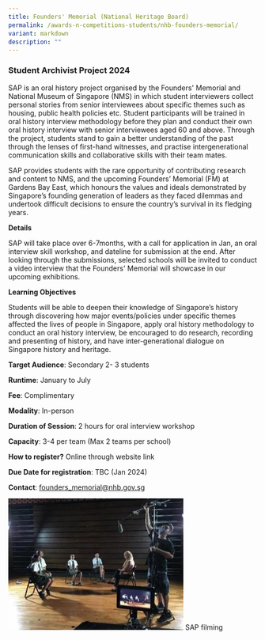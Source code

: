 ```yaml
---
title: Founders' Memorial (National Heritage Board)
permalink: /awards-n-competitions-students/nhb-founders-memorial/
variant: markdown
description: ""
---
```

### Student Archivist Project 2024

SAP is an oral history project organised by the Founders' Memorial and National Museum of Singapore (NMS) in which student interviewers collect personal stories from senior interviewees about specific themes such as housing, public health policies etc. Student participants will be trained in oral history interview methodology before they plan and conduct their own oral history interview with senior interviewees aged 60 and above. Through the project, students stand to gain a better understanding of the past through the lenses of first-hand witnesses, and practise intergenerational communication skills and collaborative skills with their team mates. 

SAP provides students with the rare opportunity of contributing research and content to NMS, and the upcoming Founders’ Memorial (FM) at Gardens Bay East, which honours the values and ideals demonstrated by Singapore’s founding generation of leaders as they faced dilemmas and undertook difficult decisions to ensure the country’s survival in its fledging years.

**Details**
		
SAP will take place over 6-7months, with a call for application in Jan, an oral interview skill workshop, and dateline for submission at the end. After looking through the submissions, selected schools will be invited to conduct a video interview that the Founders' Memorial will showcase in our upcoming exhibitions.

**Learning Objectives**
		
Students will be able to deepen their knowledge of Singapore’s history through discovering how major events/policies under specific themes affected the lives of people in Singapore, apply oral history methodology to conduct an oral history interview, be encouraged to do research, recording and presenting of history, and have inter-generational dialogue on Singapore history and heritage.

**Target Audience**: Secondary 2- 3 students

**Runtime**: January to July

**Fee**: Complimentary		

**Modality**: In-person		
		
**Duration of Session**: 2 hours for oral interview workshop		

**Capacity**: 3-4 per team (Max 2 teams per school) 

**How to register?** Online through website link		

**Due Date for registration**: TBC (Jan 2024)		
		
**Contact**: founders_memorial@nhb.gov.sg

![](/images/sap%20founders%20memorial.jpg)
SAP filming